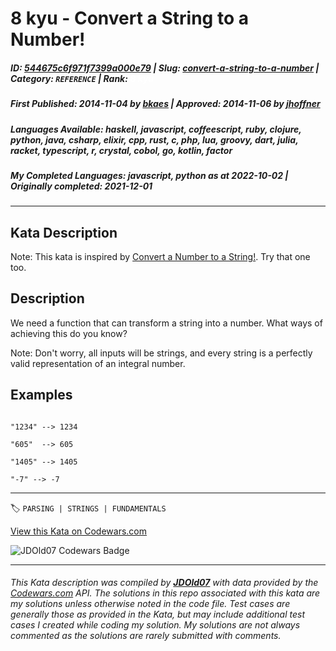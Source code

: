 # 8 kyu - Convert a String to a Number!

##### **ID**: [544675c6f971f7399a000e79](https://www.codewars.com/kata/544675c6f971f7399a000e79) | **Slug**: [convert-a-string-to-a-number](https://www.codewars.com/kata/544675c6f971f7399a000e79) | **Category**: `REFERENCE` | **Rank**: <span style="color:white">8 kyu</span>

##### **First Published**: 2014-11-04 ***by*** [bkaes](https://www.codewars.com/users/bkaes) | **Approved**: 2014-11-06 ***by*** [jhoffner](https://www.codewars.com/users/jhoffner)

##### **Languages Available**: haskell, javascript, coffeescript, ruby, clojure, python, java, csharp, elixir, cpp, rust, c, php, lua, groovy, dart, julia, racket, typescript, r, crystal, cobol, go, kotlin, factor

##### **My Completed Languages**: javascript, python ***as at*** 2022-10-02 | **Originally completed**: 2021-12-01

---

## Kata Description


Note: This kata is inspired by [Convert a Number to a String!](http://www.codewars.com/kata/convert-a-number-to-a-string/). Try that one too.



## Description



We need a function that can transform a string into a number. What ways of achieving this do you know?



Note: Don't worry, all inputs will be strings, and every string is a perfectly valid representation of an integral number.



## Examples

```

"1234" --> 1234

"605"  --> 605

"1405" --> 1405

"-7" --> -7

```





---


🏷 `PARSING | STRINGS | FUNDAMENTALS`


[View this Kata on Codewars.com](https://www.codewars.com/kata/544675c6f971f7399a000e79)

![](https://www.codewars.com/users/jdold07/badges/large "JDOld07 Codewars Badge")

---

###### *This Kata description was compiled by [**JDOld07**](https://tpstech.dev) with data provided by the [Codewars.com](https://www.codewars.com) API.  The solutions in this repo associated with this kata are my solutions unless otherwise noted in the code file.  Test cases are generally those as provided in the Kata, but may include additional test cases I created while coding my solution.  My solutions are not always commented as the solutions are rarely submitted with comments.*
